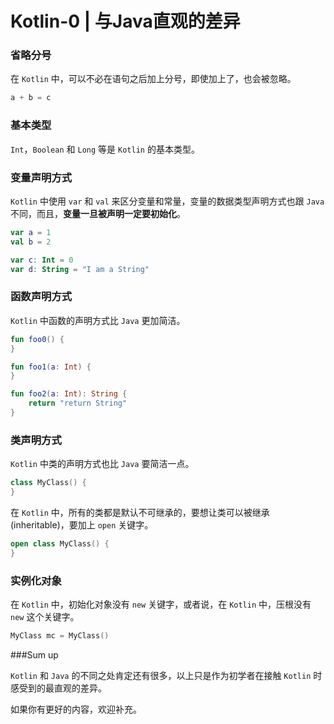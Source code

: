 # Kotlin-0 | 与Java直观的差异

### 省略分号

在 `Kotlin` 中，可以不必在语句之后加上分号，即使加上了，也会被忽略。

```kotlin
a + b = c
```



### 基本类型

`Int`，`Boolean` 和 `Long` 等是 `Kotlin` 的基本类型。



### 变量声明方式

`Kotlin` 中使用 `var` 和 `val` 来区分变量和常量，变量的数据类型声明方式也跟 `Java` 不同，而且，**变量一旦被声明一定要初始化**。

```kotlin
var a = 1
val b = 2	

var c: Int = 0
var d: String = "I am a String"
```



### 函数声明方式

`Kotlin` 中函数的声明方式比 `Java` 更加简洁。

```kotlin
fun foo0() {  
}

fun foo1(a: Int) {
}

fun foo2(a: Int): String {
    return "return String"
}
```



### 类声明方式

`Kotlin` 中类的声明方式也比 `Java` 要简洁一点。

```kotlin
class MyClass() { 
}
```

在 `Kotlin` 中，所有的类都是默认不可继承的，要想让类可以被继承 (inheritable)，要加上 `open` 关键字。

```kotlin
open class MyClass() {
}
```

### 实例化对象
在 `Kotlin` 中，初始化对象没有 `new` 关键字，或者说，在 `Kotlin` 中，压根没有 `new` 这个关键字。
```kotlin
MyClass mc = MyClass()
```


###Sum up

`Kotlin` 和 `Java` 的不同之处肯定还有很多，以上只是作为初学者在接触 `Kotlin` 时感受到的最直观的差异。

如果你有更好的内容，欢迎补充。